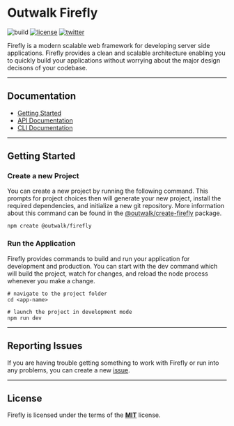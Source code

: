 # Outwalk Firefly

![build](https://github.com/OutwalkStudios/firefly/workflows/build/badge.svg)
[![license](https://img.shields.io/badge/license-MIT-blue.svg)](https://github.com/OutwalkStudios/firefly/blob/main/LICENSE)
[![twitter](https://img.shields.io/badge/follow-on%20twitter-4AA1EC.svg)](https://twitter.com/OutwalkStudios)

Firefly is a modern scalable web framework for developing server side applications.
Firefly provides a clean and scalable architecture enabling you to quickly build your applications without worrying about the major design decisons of your codebase.

---

## Documentation

* [Getting Started](#getting-started)
* [API Documentation](https://github.com/OutwalkStudios/firefly/tree/main/packages/firefly#table-of-contents)
* [CLI Documentation](https://github.com/OutwalkStudios/firefly/tree/main/packages/firefly#cli-commands)

---

## Getting Started

### Create a new Project

You can create a new project by running the following command. This prompts for project choices then will generate your new project, install the required dependencies, and initialize a new git repository. More information about this command can be found in the [@outwalk/create-firefly](https://github.com/OutwalkStudios/firefly/tree/main/packages/create-firefly#outwalkcreate-firefly) package.

```
npm create @outwalk/firefly
```

### Run the Application

Firefly provides commands to build and run your application for development and production.
You can start with the dev command which will build the project, watch for changes, and reload the node process whenever you make a change.

```
# navigate to the project folder
cd <app-name>

# launch the project in development mode
npm run dev
```

---

## Reporting Issues

If you are having trouble getting something to work with Firefly or run into any problems, you can create a new [issue](https://github.com/OutwalkStudios/firefly/issues).

---

## License

Firefly is licensed under the terms of the [**MIT**](https://github.com/OutwalkStudios/firefly/blob/main/LICENSE) license.